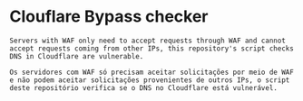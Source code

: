 # Clouflare Bypass checker

`Servers with WAF only need to accept requests through WAF and cannot accept requests coming from other IPs, this repository's script checks DNS in Cloudflare are vulnerable.`<br>

`Os servidores com WAF só precisam aceitar solicitações por meio de WAF e não podem aceitar solicitações provenientes de outros IPs, o script deste repositório verifica se o DNS no Cloudflare está vulnerável.`<br>

